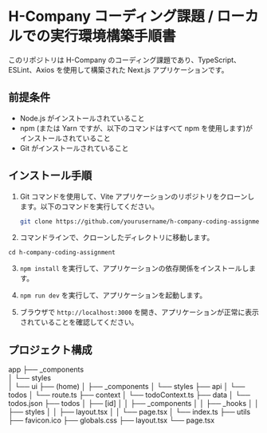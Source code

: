 # H-Company コーディング課題 / ローカルでの実行環境構築手順書

このリポジトリは H-Company のコーディング課題であり、TypeScript、ESLint、Axios を使用して構築された Next.js アプリケーションです。

## 前提条件

- Node.js がインストールされていること
- npm (または Yarn ですが、以下のコマンドはすべて npm を使用します)がインストールされていること
- Git がインストールされていること

## インストール手順

1. Git コマンドを使用して、Vite アプリケーションのリポジトリをクローンします。以下のコマンドを実行してください。

   ```bash
   git clone https://github.com/yourusername/h-company-coding-assignment.git
   ```

2. コマンドラインで、クローンしたディレクトリに移動します。

```
cd h-company-coding-assignment
```

3. `npm install` を実行して、アプリケーションの依存関係をインストールします。

4. `npm run dev` を実行して、アプリケーションを起動します。

5. ブラウザで `http://localhost:3000` を開き、アプリケーションが正常に表示されていることを確認してください。

## プロジェクト構成

app
├── \_components  
│ └── styles  
│ └── ui
├── (home)
│ ├── \_components
│ └── styles
├── api
│ └── todos
│ └── route.ts
├── context
│ └── todoContext.ts
├── data
│ └── todos.json
├── todos
│ ├── [id]
│ │ ├── \_components
│ │ ├── \_hooks
│ │ ├── styles
│ │ ├── layout.tsx
│ │ └── page.tsx
│ └── index.ts
├── utils
├── favicon.ico
├── globals.css
├── layout.tsx
└── page.tsx
